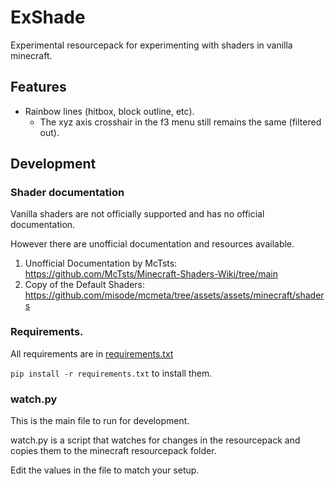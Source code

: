 # ExShade
Experimental resourcepack for experimenting with shaders in vanilla minecraft.

## Features
- Rainbow lines (hitbox, block outline, etc). 
  - The xyz axis crosshair in the f3 menu still remains the same (filtered out).

## Development

### Shader documentation
Vanilla shaders are not officially supported and has no official documentation.

However there are unofficial documentation and resources available.
1. Unofficial Documentation by McTsts: https://github.com/McTsts/Minecraft-Shaders-Wiki/tree/main
2. Copy of the Default Shaders: https://github.com/misode/mcmeta/tree/assets/assets/minecraft/shaders

### Requirements.
All requirements are in [requirements.txt](requirements.txt)

`pip install -r requirements.txt` to install them.


### watch.py
This is the main file to run for development.

watch.py is a script that watches for changes in the resourcepack 
and copies them to the minecraft resourcepack folder.

Edit the values in the file to match your setup.




